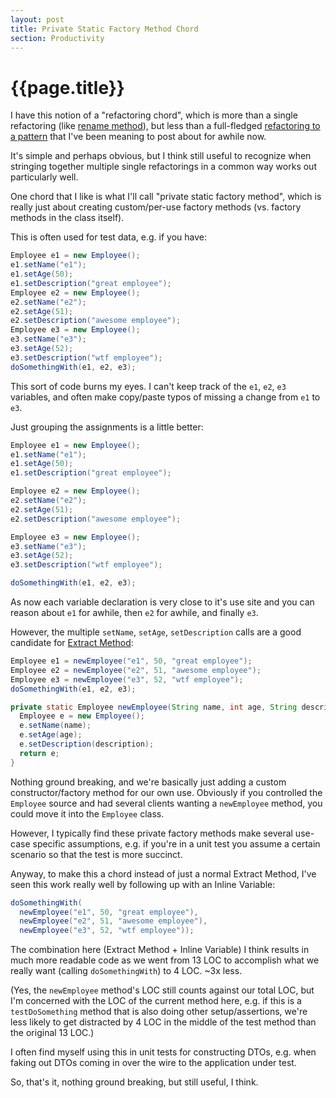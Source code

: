 ```yaml
---
layout: post
title: Private Static Factory Method Chord
section: Productivity
---
```


{{page.title}}
==============

I have this notion of a "refactoring chord", which is more than a single refactoring (like [rename method](http://martinfowler.com/refactoring/catalog/renameMethod.html)), but less than a full-fledged [refactoring to a pattern](http://industriallogic.com/xp/refactoring/) that I've been meaning to post about for awhile now.

It's simple and perhaps obvious, but I think still useful to recognize when stringing together multiple single refactorings in a common way works out particularly well.

One chord that I like is what I'll call "private static factory method", which is really just about creating custom/per-use factory methods (vs. factory methods in the class itself).

This is often used for test data, e.g. if you have:

```java
Employee e1 = new Employee();
e1.setName("e1");
e1.setAge(50);
e1.setDescription("great employee");
Employee e2 = new Employee();
e2.setName("e2");
e2.setAge(51);
e2.setDescription("awesome employee");
Employee e3 = new Employee();
e3.setName("e3");
e3.setAge(52);
e3.setDescription("wtf employee");
doSomethingWith(e1, e2, e3);
```

This sort of code burns my eyes. I can't keep track of the `e1`, `e2`, `e3` variables, and often make copy/paste typos of missing a change from `e1` to `e3`.

Just grouping the assignments is a little better:

```java
Employee e1 = new Employee();
e1.setName("e1");
e1.setAge(50);
e1.setDescription("great employee");

Employee e2 = new Employee();
e2.setName("e2");
e2.setAge(51);
e2.setDescription("awesome employee");

Employee e3 = new Employee();
e3.setName("e3");
e3.setAge(52);
e3.setDescription("wtf employee");

doSomethingWith(e1, e2, e3);
```

As now each variable declaration is very close to it's use site and you can reason about `e1` for awhile, then `e2` for awhile, and finally `e3`.

However, the multiple `setName`, `setAge`, `setDescription` calls are a good candidate for [Extract Method](http://martinfowler.com/refactoring/catalog/extractMethod.html):

```java
Employee e1 = newEmployee("e1", 50, "great employee");
Employee e2 = newEmployee("e2", 51, "awesome employee");
Employee e3 = newEmployee("e3", 52, "wtf employee");
doSomethingWith(e1, e2, e3);

private static Employee newEmployee(String name, int age, String description) {
  Employee e = new Employee();
  e.setName(name);
  e.setAge(age);
  e.setDescription(description);
  return e;
}
```

Nothing ground breaking, and we're basically just adding a custom constructor/factory method for our own use. Obviously if you controlled the `Employee` source and had several clients wanting a `newEmployee` method, you could move it into the `Employee` class.

However, I typically find these private factory methods make several use-case specific assumptions, e.g. if you're in a unit test you assume a certain scenario so that the test is more succinct.

Anyway, to make this a chord instead of just a normal Extract Method, I've seen this work really well by following up with an Inline Variable:

```java
doSomethingWith(
  newEmployee("e1", 50, "great employee"),
  newEmployee("e2", 51, "awesome employee"),
  newEmployee("e3", 52, "wtf employee"));
```

The combination here (Extract Method + Inline Variable) I think results in much more readable code as we went from 13 LOC to accomplish what we really want (calling `doSomethingWith`) to 4 LOC. ~3x less.

(Yes, the `newEmployee` method's LOC still counts against our total LOC, but I'm concerned with the LOC of the current method here, e.g. if this is a `testDoSomething` method that is also doing other setup/assertions, we're less likely to get distracted by 4 LOC in the middle of the test method than the original 13 LOC.)

I often find myself using this in unit tests for constructing DTOs, e.g. when faking out DTOs coming in over the wire to the application under test.

So, that's it, nothing ground breaking, but still useful, I think.

